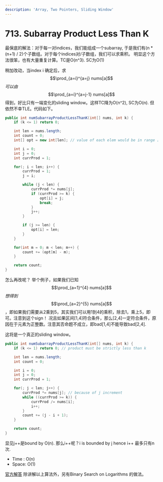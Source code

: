 ```yaml
---
description: 'Array, Two Pointers, Sliding Window'
---
```


# 713. Subarray Product Less Than K

最保底的解法：对于每一对indices，我们能组成一个subarray, 于是我们有\(n \* \(n+1\) / 2\)个子数组。对于每个indices对/子数组，我们可以求乘积。 明显这个方法很笨，也有大量重复计算。TC是O\(n^3\). SC为O\(1\)

稍加改动，当index i 确定后，求 $$\prod_{a=i}^{a=j} nums[a]$$ _可以由_ $$\prod_{a=i}^{a=j-1} nums[a]$$得到，好比只有一端变化的sliding window。这样TC降为O\(n^2\), SC为O\(n\). 但依然不幸TLE。代码如下。

```java
public int numSubarrayProductLessThanK(int[] nums, int k) {
    if (k <= 1) return 0;

    int len = nums.length;
    int count = 0;
    int[] opt = new int[len]; // value of each elem would be in range [0, len]. 如果opt[i] 为 j，意味着从nums[i]乘到nums[j-1]都是符合的。

    int i = 0;
    int j = 0;
    int currProd = 1;

    for(; i < len; i++) {
        currProd = 1;
        j = i;

        while (j < len) {
            currProd *= nums[j];
            if (currProd >= k) {
                opt[i] = j;
                break;
            }
            j++;
        }

        if (j >= len) {
            opt[i] = len;
        }
    }

    for(int m = 0; m < len; m++) {
        count += (opt[m] - m);
    }

    return count;
}
```

怎么再改呢？ 举个例子，如果我们已知 $$\prod_{a=1}^{4} nums[a]$$_想得到_ $$\prod_{a=2}^{5} nums[a]$$，即如果我们需要从2乘到5，其实我们可以用1到4的乘积，除去1，乘上5，即可。注意到这个sign！ 况且如果区间\[1,4\]符合条件，那么\[2,4\]一定符合条件，原因在于元素为正整数。注意其否命题不成立，即bad\[1,4\]不能导致bad\[2,4\].

这将是一个真正的sliding window。

```java
public int numSubarrayProductLessThanK(int[] nums, int k) {
    if (k <= 1) return 0; // product must be strictly less than k

    int len = nums.length;
    int count = 0;

    int i = 0;
    int j = 0;
    int currProd = 1;

    for(; j < len; j++) {
        currProd *= nums[j]; // because of j increment
        while ((currProd >= k)) {
            currProd /= nums[i];
            i++;
        }
        count += (j - i + 1);
    }

    return count;
}
```

显见j++是bound by O\(n\). 那么i++呢？i is bounded by j hence i++ 最多只有n次.

* Time : O\(n\)
* Space: O\(1\)

[官方解答](https://leetcode.com/problems/subarray-product-less-than-k/solution/) 除讲解以上算法外，另有Binary Search on Logarithms 的做法。

